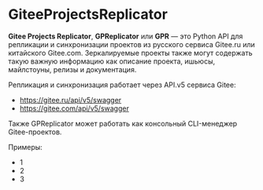 # GiteeProjectsReplicator

**Gitee Projects Replicator**, **GPReplicator** или **GPR** — это Python API для репликации и синхронизации проектов из русского сервиса Gitee.ru или китайского Gitee.com. Зеркалируемые проекты также могут содержать такую важную информацию как описание проекта, ишьюсы, майлстоуны, релизы и документация.

Репликация и синхронизация работает через API.v5 сервиса Gitee:
- https://gitee.ru/api/v5/swagger
- https://gitee.com/api/v5/swagger

Также GPReplicator может работать как консольный CLI-менеджер Gitee-проектов.

Примеры:

- 1
- 2
- 3
